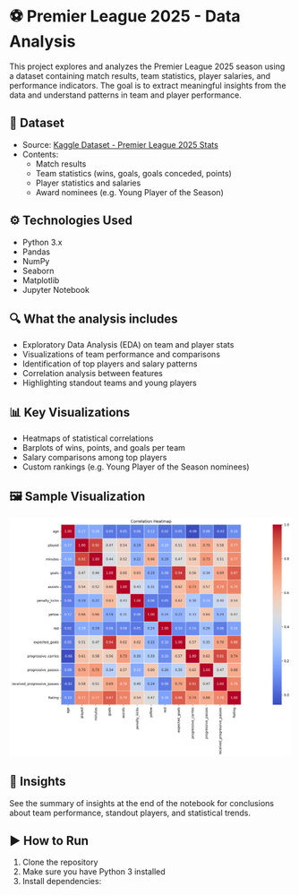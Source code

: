 # ⚽ Premier League 2025 - Data Analysis

This project explores and analyzes the Premier League 2025 season using a dataset containing match results, team statistics, player salaries, and performance indicators. The goal is to extract meaningful insights from the data and understand patterns in team and player performance.

## 📂 Dataset

- Source: [Kaggle Dataset - Premier League 2025 Stats](https://www.kaggle.com/datasets/flynn28/2025-premier-league-stats-matches-salaries)
- Contents:
  - Match results
  - Team statistics (wins, goals, goals conceded, points)
  - Player statistics and salaries
  - Award nominees (e.g. Young Player of the Season)

## ⚙️ Technologies Used

- Python 3.x
- Pandas
- NumPy
- Seaborn
- Matplotlib
- Jupyter Notebook

## 🔍 What the analysis includes

- Exploratory Data Analysis (EDA) on team and player stats
- Visualizations of team performance and comparisons
- Identification of top players and salary patterns
- Correlation analysis between features
- Highlighting standout teams and young players

## 📊 Key Visualizations 

- Heatmaps of statistical correlations
- Barplots of wins, points, and goals per team
- Salary comparisons among top players
- Custom rankings (e.g. Young Player of the Season nominees)

## 🖼️ Sample Visualization

![Top Teams Plot](top_teams.png)

## 🧠 Insights

See the summary of insights at the end of the notebook for conclusions about team performance, standout players, and statistical trends.

## ▶️ How to Run

1. Clone the repository
2. Make sure you have Python 3 installed
3. Install dependencies:
